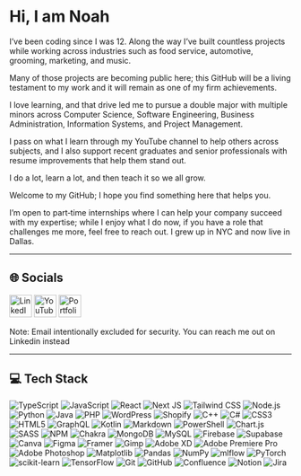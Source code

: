 # Hi, I am Noah

I’ve been coding since I was 12. Along the way I’ve built countless projects while working across industries such as food service, automotive, grooming, marketing, and music.

Many of those projects are becoming public here; this GitHub will be a living testament to my work and it will remain as one of my firm achievements. 

I love learning, and that drive led me to pursue a double major with multiple minors across Computer Science, Software Engineering, Business Administration, Information Systems, and Project Management. 

I pass on what I learn through my YouTube channel to help others across subjects, and I also support recent graduates and senior professionals with resume improvements that help them stand out. 

I do a lot, learn a lot, and then teach it so we all grow. 

Welcome to my GitHub; I hope you find something here that helps you. 

I’m open to part‑time internships where I can help your company succeed with my expertise; while I enjoy what I do now, if you have a role that challenges me more, feel free to reach out. I grew up in NYC and now live in Dallas.

---

## 🌐 Socials

<a href="https://linkedin.com/in/noahkhomer18"><img alt="LinkedIn" src="https://img.shields.io/badge/LinkedIn-%230077B5.svg?style=for-the-badge&logo=linkedin&logoColor=white" height="40" /></a>
<a href="https://youtube.com/@learningwithnoah25"><img alt="YouTube" src="https://img.shields.io/badge/YouTube-%23FF0000.svg?style=for-the-badge&logo=YouTube&logoColor=white" height="40" /></a>
<a href="https://www.noah-khomer.com/"><img alt="Portfolio" src="https://img.shields.io/badge/Portfolio-noah--khomer.com-111111?style=for-the-badge&logo=vercel&logoColor=white" height="40" /></a>

Note: Email intentionally excluded for security. You can reach me out on Linkedin instead

---

## 💻 Tech Stack

![TypeScript](https://img.shields.io/badge/typescript-%23007ACC.svg?style=for-the-badge&logo=typescript&logoColor=white)
![JavaScript](https://img.shields.io/badge/javascript-%23323330.svg?style=for-the-badge&logo=javascript&logoColor=%23F7DF1E)
![React](https://img.shields.io/badge/React-61DAFB.svg?style=for-the-badge&logo=react&logoColor=000)
![Next JS](https://img.shields.io/badge/Next-black.svg?style=for-the-badge&logo=next.js&logoColor=white)
![Tailwind CSS](https://img.shields.io/badge/Tailwind-06B6D4.svg?style=for-the-badge&logo=tailwindcss&logoColor=white)
![Node.js](https://img.shields.io/badge/Node.js-339933.svg?style=for-the-badge&logo=nodedotjs&logoColor=white)
![Python](https://img.shields.io/badge/python-3670A0.svg?style=for-the-badge&logo=python&logoColor=ffdd54)
![Java](https://img.shields.io/badge/java-%23ED8B00.svg?style=for-the-badge&logo=openjdk&logoColor=white)
![PHP](https://img.shields.io/badge/php-%23777BB4.svg?style=for-the-badge&logo=php&logoColor=white)
![WordPress](https://img.shields.io/badge/WordPress-%23117AC9.svg?style=for-the-badge&logo=WordPress&logoColor=white)
![Shopify](https://img.shields.io/badge/Shopify-7AB55C.svg?style=for-the-badge&logo=shopify&logoColor=white)
![C++](https://img.shields.io/badge/c++-%2300599C.svg?style=for-the-badge&logo=c%2B%2B&logoColor=white)
![C#](https://img.shields.io/badge/c%23-%23239120.svg?style=for-the-badge&logo=csharp&logoColor=white)
![CSS3](https://img.shields.io/badge/css3-%231572B6.svg?style=for-the-badge&logo=css3&logoColor=white)
![HTML5](https://img.shields.io/badge/html5-%23E34F26.svg?style=for-the-badge&logo=html5&logoColor=white)
![GraphQL](https://img.shields.io/badge/-GraphQL-E10098?style=for-the-badge&logo=graphql&logoColor=white)
![Kotlin](https://img.shields.io/badge/kotlin-%237F52FF.svg?style=for-the-badge&logo=kotlin&logoColor=white)
![Markdown](https://img.shields.io/badge/markdown-%23000000.svg?style=for-the-badge&logo=markdown&logoColor=white)
![PowerShell](https://img.shields.io/badge/PowerShell-%235391FE.svg?style=for-the-badge&logo=powershell&logoColor=white)
![Chart.js](https://img.shields.io/badge/chart.js-F5788D.svg?style=for-the-badge&logo=chart.js&logoColor=white)
![SASS](https://img.shields.io/badge/SASS-hotpink.svg?style=for-the-badge&logo=SASS&logoColor=white)
![NPM](https://img.shields.io/badge/NPM-%23CB3837.svg?style=for-the-badge&logo=npm&logoColor=white)
![Chakra](https://img.shields.io/badge/chakra-%234ED1C5.svg?style=for-the-badge&logo=chakraui&logoColor=white)
![MongoDB](https://img.shields.io/badge/MongoDB-%234ea94b.svg?style=for-the-badge&logo=mongodb&logoColor=white)
![MySQL](https://img.shields.io/badge/mysql-4479A1.svg?style=for-the-badge&logo=mysql&logoColor=white)
![Firebase](https://img.shields.io/badge/firebase-a08021?style=for-the-badge&logo=firebase&logoColor=ffcd34)
![Supabase](https://img.shields.io/badge/Supabase-3ECF8E?style=for-the-badge&logo=supabase&logoColor=white)
![Canva](https://img.shields.io/badge/Canva-%2300C4CC.svg?style=for-the-badge&logo=Canva&logoColor=white)
![Figma](https://img.shields.io/badge/figma-%23F24E1E.svg?style=for-the-badge&logo=figma&logoColor=white)
![Framer](https://img.shields.io/badge/Framer-black?style=for-the-badge&logo=framer&logoColor=blue)
![Gimp](https://img.shields.io/badge/Gimp-657D8B?style=for-the-badge&logo=gimp&logoColor=FFFFFF)
![Adobe XD](https://img.shields.io/badge/Adobe%20XD-470137?style=for-the-badge&logo=Adobe%20XD&logoColor=%23FF61F6)
![Adobe Premiere Pro](https://img.shields.io/badge/Adobe%20Premiere%20Pro-9999FF.svg?style=for-the-badge&logo=Adobe%20Premiere%20Pro&logoColor=white)
![Adobe Photoshop](https://img.shields.io/badge/adobe%20photoshop-%2331A8FF.svg?style=for-the-badge&logo=adobe%20photoshop&logoColor=white)
![Matplotlib](https://img.shields.io/badge/Matplotlib-%23ffffff.svg?style=for-the-badge&logo=Matplotlib&logoColor=black)
![Pandas](https://img.shields.io/badge/pandas-%23150458.svg?style=for-the-badge&logo=pandas&logoColor=white)
![NumPy](https://img.shields.io/badge/numpy-%23013243.svg?style=for-the-badge&logo=numpy&logoColor=white)
![mlflow](https://img.shields.io/badge/mlflow-%23d9ead3.svg?style=for-the-badge&logo=numpy&logoColor=blue)
![PyTorch](https://img.shields.io/badge/PyTorch-%23EE4C2C.svg?style=for-the-badge&logo=PyTorch&logoColor=white)
![scikit-learn](https://img.shields.io/badge/scikit--learn-%23F7931E.svg?style=for-the-badge&logo=scikit-learn&logoColor=white)
![TensorFlow](https://img.shields.io/badge/TensorFlow-%23FF6F00.svg?style=for-the-badge&logo=TensorFlow&logoColor=white)
![Git](https://img.shields.io/badge/git-%23F05033.svg?style=for-the-badge&logo=git&logoColor=white)
![GitHub](https://img.shields.io/badge/github-%23121011.svg?style=for-the-badge&logo=github&logoColor=white)
![Confluence](https://img.shields.io/badge/confluence-%23172BF4.svg?style=for-the-badge&logo=confluence&logoColor=white)
![Notion](https://img.shields.io/badge/Notion-%23000000.svg?style=for-the-badge&logo=notion&logoColor=white)
![Jira](https://img.shields.io/badge/jira-%230A0FFF.svg?style=for-the-badge&logo=jira&logoColor=white)
